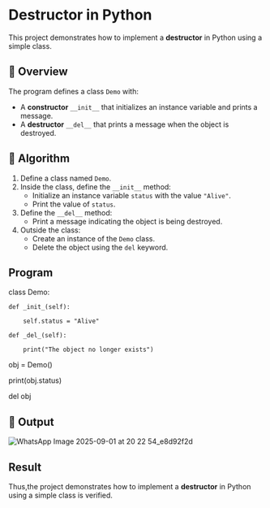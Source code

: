 # Destructor in Python

This project demonstrates how to implement a **destructor** in Python using a simple class.

## 🚀 Overview

The program defines a class `Demo` with:

- A **constructor** `__init__` that initializes an instance variable and prints a message.
- A **destructor** `__del__` that prints a message when the object is destroyed.

## 🧠 Algorithm

1. Define a class named `Demo`.
2. Inside the class, define the `__init__` method:
   - Initialize an instance variable `status` with the value `"Alive"`.
   - Print the value of `status`.
3. Define the `__del__` method:
   - Print a message indicating the object is being destroyed.
4. Outside the class:
   - Create an instance of the `Demo` class.
   - Delete the object using the `del` keyword.
## Program

class Demo:
    
    def _init_(self):
    
        self.status = "Alive"
   
    def _del_(self):
        
        print("The object no longer exists")

obj = Demo()

print(obj.status)

del obj

## 🧪 Output

![WhatsApp Image 2025-09-01 at 20 22 54_e8d92f2d](https://github.com/user-attachments/assets/f486c29d-204c-47af-8495-4c635006a5f3)

## Result
Thus,the  project demonstrates how to implement a **destructor** in Python using a simple class is verified.


